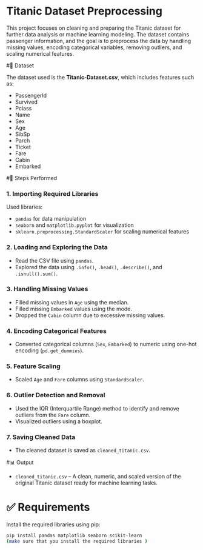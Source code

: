 # Titanic Dataset Preprocessing

This project focuses on cleaning and preparing the Titanic dataset for further data analysis or machine learning modeling. The dataset contains passenger information, and the goal is to preprocess the data by handling missing values, encoding categorical variables, removing outliers, and scaling numerical features.

#📁 Dataset

The dataset used is the **Titanic-Dataset.csv**, which includes features such as:

- PassengerId
- Survived
- Pclass
- Name
- Sex
- Age
- SibSp
- Parch
- Ticket
- Fare
- Cabin
- Embarked

#🔧 Steps Performed

### 1. Importing Required Libraries
Used libraries:  
- `pandas` for data manipulation  
- `seaborn` and `matplotlib.pyplot` for visualization  
- `sklearn.preprocessing.StandardScaler` for scaling numerical features

### 2. Loading and Exploring the Data
- Read the CSV file using `pandas`.
- Explored the data using `.info()`, `.head()`, `.describe()`, and `.isnull().sum()`.

### 3. Handling Missing Values
- Filled missing values in `Age` using the median.
- Filled missing `Embarked` values using the mode.
- Dropped the `Cabin` column due to excessive missing values.

### 4. Encoding Categorical Features
- Converted categorical columns (`Sex`, `Embarked`) to numeric using one-hot encoding (`pd.get_dummies`).

### 5. Feature Scaling
- Scaled `Age` and `Fare` columns using `StandardScaler`.

### 6. Outlier Detection and Removal
- Used the IQR (Interquartile Range) method to identify and remove outliers from the `Fare` column.
- Visualized outliers using a boxplot.

### 7. Saving Cleaned Data
- The cleaned dataset is saved as `cleaned_titanic.csv`.

#📊 Output

- `cleaned_titanic.csv` – A clean, numeric, and scaled version of the original Titanic dataset ready for machine learning tasks.

# ✅ Requirements

Install the required libraries using pip:

```bash
pip install pandas matplotlib seaborn scikit-learn
(make sure that you install the required libraries )

